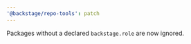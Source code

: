 ```yaml
---
'@backstage/repo-tools': patch
---
```


Packages without a declared `backstage.role` are now ignored.
